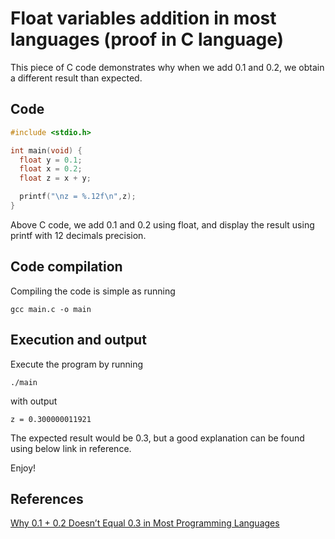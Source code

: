 # Float variables addition in most languages (proof in C language)

This piece of C code demonstrates why when we add 0.1 and 0.2, we obtain a different result than expected.

## Code

```c
#include <stdio.h>

int main(void) {
  float y = 0.1;
  float x = 0.2;
  float z = x + y;

  printf("\nz = %.12f\n",z);
}
```

Above C code, we add 0.1 and 0.2 using float, and display the result using printf with 12 decimals precision.

## Code compilation

Compiling the code is simple as running

`gcc main.c -o main`

## Execution and output

Execute the program by running

`./main`

with output

```shell
z = 0.300000011921
```

The expected result would be 0.3, but a good explanation can be found using below link in reference.

Enjoy!

## References

[Why 0.1 + 0.2 Doesn’t Equal 0.3 in Most Programming Languages](https://builtin.com/articles/0-1-0-2#:~:text=JavaScript%20doesn't%20define%20different,to%20the%20equation%20becomes%200.30000000000000004%20.)
